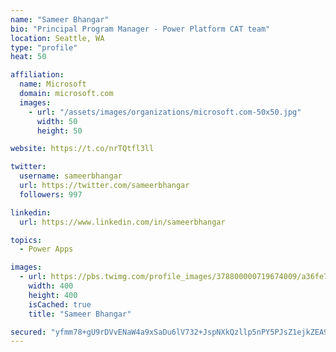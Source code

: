 ```yaml
---
name: "Sameer Bhangar"
bio: "Principal Program Manager - Power Platform CAT team"
location: Seattle, WA
type: "profile"
heat: 50

affiliation:
  name: Microsoft
  domain: microsoft.com
  images:
    - url: "/assets/images/organizations/microsoft.com-50x50.jpg"
      width: 50
      height: 50

website: https://t.co/nrTQtfl3ll

twitter:
  username: sameerbhangar
  url: https://twitter.com/sameerbhangar
  followers: 997

linkedin:
  url: https://www.linkedin.com/in/sameerbhangar

topics:
  - Power Apps

images:
  - url: https://pbs.twimg.com/profile_images/378800000719674009/a36fe7ddfab1778b76e5793772e43798_400x400.jpeg
    width: 400
    height: 400
    isCached: true
    title: "Sameer Bhangar"

secured: "yfmm78+gU9rDVvENaW4a9xSaDu6lV732+JspNXkQzllp5nPY5PJsZ1ejkZEA9R1gGINEAmYeTTzsw74rVRBTVA3F0LiVeZcoByI0bgMT72YHfOZYrV/JF6TDJ+5N7pC5GTwG9+oiOrxNLmcbqs+XMxAFcW+G5sPeBvJmWHOECeoDqz6UDKvnrnHbdIefPBYCCJFzkB3a+N+rsU8rThb+fwxFVXRNyB2/VpXAuO9T0izB5Xz8XxGpzE5lpQ7jOouotdaH+I4Jqr0jqlYvSZyUt80N5GZpWYPUpIBGROOkDNQii+/xn5uVgynKYtG8qZTW8pKfkP7bKVV5Xh0KMafpvD1e2Ec12i/6zzkDWuQzXcSlY3QLpUR8rfyeOisDqV4HgjqykcOz5QLZI7d1FYWtVg==;6p/cUzzEiGH9rg49HYDzig=="
---
```


